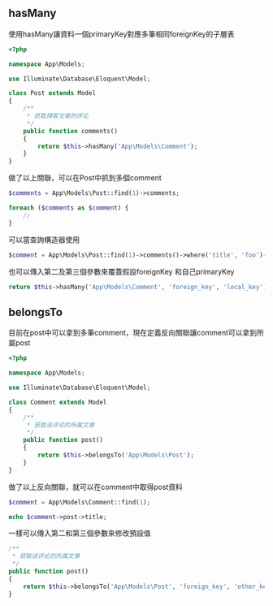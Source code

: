 ## hasMany
使用hasMany讓資料一個primaryKey對應多筆相同foreignKey的子層表
```php
<?php

namespace App\Models;

use Illuminate\Database\Eloquent\Model;

class Post extends Model
{
    /**
     * 获取博客文章的评论
     */
    public function comments()
    {
        return $this->hasMany('App\Models\Comment');
    }
}
```
做了以上關聯，可以在Post中抓到多個comment
```php
$comments = App\Models\Post::find(1)->comments;

foreach ($comments as $comment) {
    //
}
```
可以當查詢構造器使用
```php
$comment = App\Models\Post::find(1)->comments()->where('title', 'foo')->first();
```
也可以傳入第二及第三個參數來覆蓋假設foreignKey 和自己primaryKey
```php
return $this->hasMany('App\Models\Comment', 'foreign_key', 'local_key');
```

## belongsTo

目前在post中可以拿到多筆comment，現在定義反向關聯讓comment可以拿到所屬post
```php
<?php

namespace App\Models;

use Illuminate\Database\Eloquent\Model;

class Comment extends Model
{
    /**
     * 获取该评论的所属文章
     */
    public function post()
    {
        return $this->belongsTo('App\Models\Post');
    }
}
```
做了以上反向關聯，就可以在comment中取得post資料
```php
$comment = App\Models\Comment::find(1);

echo $comment->post->title;
```
一樣可以傳入第二和第三個參數來修改預設值
```php
/**
 * 获取该评论的所属文章
 */
public function post()
{
    return $this->belongsTo('App\Models\Post', 'foreign_key', 'other_key');
}
```
